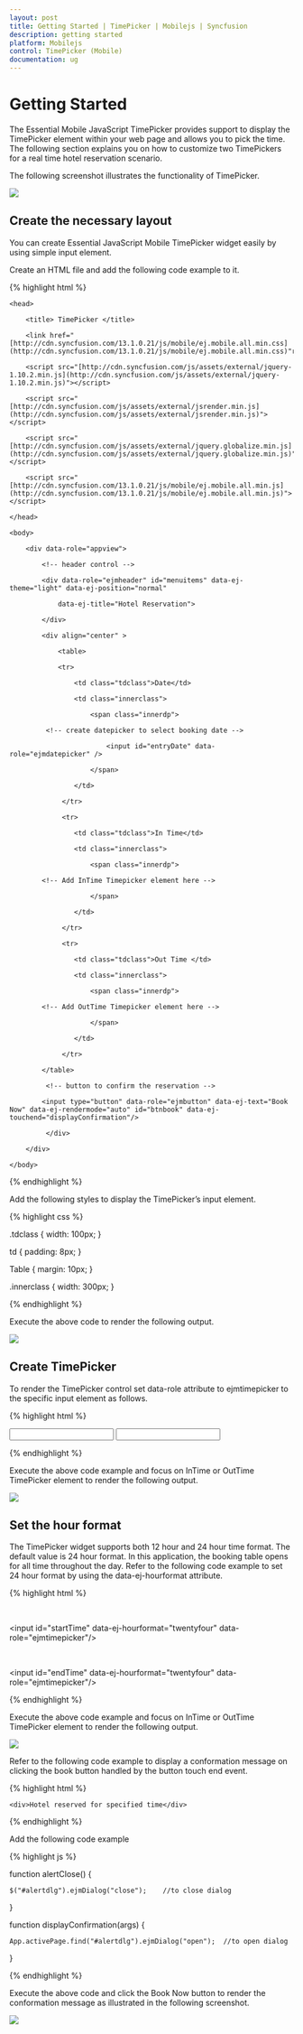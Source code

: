 ```yaml
---
layout: post
title: Getting Started | TimePicker | Mobilejs | Syncfusion
description: getting started
platform: Mobilejs
control: TimePicker (Mobile)
documentation: ug
---
```


# Getting Started

The Essential Mobile JavaScript TimePicker provides support to display the TimePicker element within your web page and allows you to pick the time. The following section explains you on how to customize two TimePickers for a real time hotel reservation scenario.

The following screenshot illustrates the functionality of TimePicker.

![](Getting-Started_images/Getting-Started_img1.png)

## Create the necessary layout

You can create Essential JavaScript Mobile TimePicker widget easily by using simple input element.

Create an HTML file and add the following code example to it.

{% highlight html %}

<!DOCTYPE html>

<html>

	<head>

		<title> TimePicker </title>

		<link href="[http://cdn.syncfusion.com/13.1.0.21/js/mobile/ej.mobile.all.min.css](http://cdn.syncfusion.com/13.1.0.21/js/mobile/ej.mobile.all.min.css)"rel="stylesheet" />

		<script src="[http://cdn.syncfusion.com/js/assets/external/jquery-1.10.2.min.js](http://cdn.syncfusion.com/js/assets/external/jquery-1.10.2.min.js)"></script>                

		<script src="[http://cdn.syncfusion.com/js/assets/external/jsrender.min.js](http://cdn.syncfusion.com/js/assets/external/jsrender.min.js)"></script>

		<script src="[http://cdn.syncfusion.com/js/assets/external/jquery.globalize.min.js](http://cdn.syncfusion.com/js/assets/external/jquery.globalize.min.js)"></script>

		<script src="[http://cdn.syncfusion.com/13.1.0.21/js/mobile/ej.mobile.all.min.js](http://cdn.syncfusion.com/13.1.0.21/js/mobile/ej.mobile.all.min.js)"> </script>

	</head>

	<body>

	    <div data-role="appview">

	        <!-- header control -->

	        <div data-role="ejmheader" id="menuitems" data-ej-theme="light" data-ej-position="normal"

	            data-ej-title="Hotel Reservation">

	        </div>

	        <div align="center" >

	            <table>

	            <tr>

	                <td class="tdclass">Date</td>

	                <td class="innerclass">

	                    <span class="innerdp">

	         <!-- create datepicker to select booking date -->

	                        <input id="entryDate" data-role="ejmdatepicker" />

	                    </span>

	                </td>

	             </tr>

	             <tr>

	                <td class="tdclass">In Time</td>

	                <td class="innerclass">

	                    <span class="innerdp">

	        <!-- Add InTime Timepicker element here -->

	                    </span>

	                </td>

	             </tr>

	             <tr>

	                <td class="tdclass">Out Time </td>

	                <td class="innerclass">

	                    <span class="innerdp">

	        <!-- Add OutTime Timepicker element here -->

	                    </span>

	                </td>

	             </tr>

	        </table>

	         <!-- button to confirm the reservation -->

	        <input type="button" data-role="ejmbutton" data-ej-text="Book Now" data-ej-rendermode="auto" id="btnbook" data-ej-touchend="displayConfirmation"/>

	         </div>

	    </div>

	</body>

</html>

{% endhighlight %}

Add the following styles to display the TimePicker’s input element.

{% highlight css %}

.tdclass {
    width: 100px;
}

td {
    padding: 8px;
}

Table {
    margin: 10px;
}

.innerclass {
    width: 300px;
}

{% endhighlight %}

Execute the above code to render the following output.

![](Getting-Started_images/Getting-Started_img2.png)

## Create TimePicker

To render the TimePicker control set data-role attribute to ejmtimepicker to the specific input element as follows.

{% highlight html %}

<!-- InTime Timepicker element -->

<input id="startTime" data-role="ejmtimepicker" />

<!-- OutTime Timepicker element -->

<input id="endTime" data-role="ejmtimepicker" />

{% endhighlight %}

Execute the above code example and focus on InTime or OutTime TimePicker element to render the following output.

![](Getting-Started_images/Getting-Started_img3.png)

## Set the hour format

The TimePicker widget supports both 12 hour and 24 hour time format. The default value is 24 hour format. In this application, the booking table opens for all time throughout the day. Refer to the following code example to set 24 hour format by using the data-ej-hourformat attribute. 

{% highlight html %}

 <!-- InTime Timepicker element -->

<input id="startTime" data-ej-hourformat="twentyfour" data-role="ejmtimepicker"/>

  <!-- OutTime Timepicker element -->

<input id="endTime" data-ej-hourformat="twentyfour" data-role="ejmtimepicker"/>

{% endhighlight %}

Execute the above code example and focus on InTime or OutTime TimePicker element to render the following output.

![](Getting-Started_images/Getting-Started_img4.png)

Refer to the following code example to display a conformation message on clicking the book button handled by the button touch end event.

{% highlight html %}

<div id="alertdlg" data-role="ejmdialog" data-ej-title="Booking Confirmation" data-ej-mode="alert" data-ej-leftbuttoncaption="OK" data-ej-enablemodal=true data-ej-enableautoopen=false data-ej-buttontap="alertClose">

    <div>Hotel reserved for specified time</div>

</div>
		
{% endhighlight %}

Add the following code example

{% highlight js %}

function alertClose() {

	$("#alertdlg").ejmDialog("close");    //to close dialog

}

function displayConfirmation(args) {

	App.activePage.find("#alertdlg").ejmDialog("open");  //to open dialog

}

{% endhighlight %}

Execute the above code and click the Book Now button to render the conformation message as illustrated in the following screenshot.

![](Getting-Started_images/Getting-Started_img5.png)